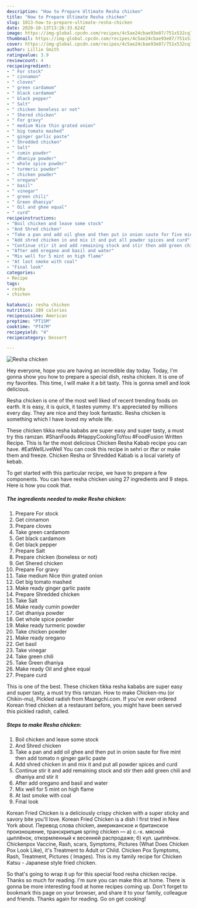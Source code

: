 ```yaml
---
description: "How to Prepare Ultimate Resha chicken"
title: "How to Prepare Ultimate Resha chicken"
slug: 1013-how-to-prepare-ultimate-resha-chicken
date: 2020-10-13T13:26:33.624Z
image: https://img-global.cpcdn.com/recipes/4c5ae24cbae93e07/751x532cq70/resha-chicken-recipe-main-photo.jpg
thumbnail: https://img-global.cpcdn.com/recipes/4c5ae24cbae93e07/751x532cq70/resha-chicken-recipe-main-photo.jpg
cover: https://img-global.cpcdn.com/recipes/4c5ae24cbae93e07/751x532cq70/resha-chicken-recipe-main-photo.jpg
author: Lillie Smith
ratingvalue: 3.9
reviewcount: 4
recipeingredient:
- " For stock"
- " cinnamon"
- " cloves"
- " green cardamom"
- " black cardamom"
- " black pepper"
- " Salt"
- " chicken boneless or not"
- " Shered chicken"
- " For gravy"
- " medium Nice thin grated onion"
- " big tomato mashed"
- " ginger garlic paste"
- " Shredded chicken"
- " Salt"
- " cumin powder"
- " dhaniya powder"
- " whole spice powder"
- " turmeric powder"
- " chicken powder"
- " oregano"
- " basil"
- " vinegar"
- " green chili"
- " Green dhaniya"
- " Oil and ghee equal"
- " curd"
recipeinstructions:
- "Boil chicken and leave some stock"
- "And Shred chicken"
- "Take a pan and add oil ghee and then put in onion saute for five mint then add tomato n ginger garlic paste"
- "Add shred chicken in and mix it and put all powder spices and curd"
- "Continue stir it and add remaining stock and stir then add green chili and dhaniya and stir it"
- "After add oregano and basil and water"
- "Mix well for 5 mint on high flame"
- "At last smoke with coal"
- "Final look"
categories:
- Recipe
tags:
- resha
- chicken

katakunci: resha chicken 
nutrition: 289 calories
recipecuisine: American
preptime: "PT15M"
cooktime: "PT47M"
recipeyield: "4"
recipecategory: Dessert

---
```



![Resha chicken](https://img-global.cpcdn.com/recipes/4c5ae24cbae93e07/751x532cq70/resha-chicken-recipe-main-photo.jpg)

Hey everyone, hope you are having an incredible day today. Today, I'm gonna show you how to prepare a special dish, resha chicken. It is one of my favorites. This time, I will make it a bit tasty. This is gonna smell and look delicious.

Resha chicken is one of the most well liked of recent trending foods on earth. It is easy, it is quick, it tastes yummy. It's appreciated by millions every day. They are nice and they look fantastic. Resha chicken is something which I have loved my whole life.

These chicken tikka resha kababs are super easy and super tasty, a must try this ramzan. #ShanFoods #HappyCookingToYou #FoodFusion Written Recipe. This is far the most delicious Chicken Resha Kabab recipe you can have. #EatWellLiveWell You can cook this recipe in sehri or iftar or make them and freeze. Chicken Resha or Shredded Kabab is a local variety of kebab.


To get started with this particular recipe, we have to prepare a few components. You can have resha chicken using 27 ingredients and 9 steps. Here is how you cook that.

<!--inarticleads1-->

##### The ingredients needed to make Resha chicken:

1. Prepare  For stock
1. Get  cinnamon
1. Prepare  cloves
1. Take  green cardamom
1. Get  black cardamom
1. Get  black pepper
1. Prepare  Salt
1. Prepare  chicken (boneless or not)
1. Get  Shered chicken
1. Prepare  For gravy
1. Take  medium Nice thin grated onion
1. Get  big tomato mashed
1. Make ready  ginger garlic paste
1. Prepare  Shredded chicken
1. Take  Salt
1. Make ready  cumin powder
1. Get  dhaniya powder
1. Get  whole spice powder
1. Make ready  turmeric powder
1. Take  chicken powder
1. Make ready  oregano
1. Get  basil
1. Take  vinegar
1. Take  green chili
1. Take  Green dhaniya
1. Make ready  Oil and ghee equal
1. Prepare  curd


This is one of the best. These chicken tikka resha kababs are super easy and super tasty, a must try this ramzan. How to make Chicken-mu (or Chikin-mu), Pickled radish from Maangchi.com. If you&#39;ve ever ordered Korean fried chicken at a restaurant before, you might have been served this pickled radish, called. 

<!--inarticleads2-->

##### Steps to make Resha chicken:

1. Boil chicken and leave some stock
1. And Shred chicken
1. Take a pan and add oil ghee and then put in onion saute for five mint then add tomato n ginger garlic paste
1. Add shred chicken in and mix it and put all powder spices and curd
1. Continue stir it and add remaining stock and stir then add green chili and dhaniya and stir it
1. After add oregano and basil and water
1. Mix well for 5 mint on high flame
1. At last smoke with coal
1. Final look


Korean Fried Chicken is a deliciously crispy chicken with a super sticky and savory bite you&#39;ll love. Korean Fried Chicken is a dish I first tried in New York about. Перевод слова chicken, американское и британское произношение, транскрипция spring chicken — а) с.-х. мясной цыплёнок, откормленный к весенней распродаже; б) кул. цыплёнок. Chickenpox Vaccine, Rash, scars, Symptoms, Pictures (What Does Chicken Pox Look Like), it&#39;s Treatment to Adult or Child. Chicken Pox Symptoms, Rash, Treatment, Pictures ( Images). This is my family recipe for Chicken Katsu - Japanese style fried chicken. 

So that's going to wrap it up for this special food resha chicken recipe. Thanks so much for reading. I'm sure you can make this at home. There is gonna be more interesting food at home recipes coming up. Don't forget to bookmark this page on your browser, and share it to your family, colleague and friends. Thanks again for reading. Go on get cooking!
